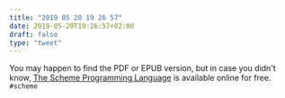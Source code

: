 ```yaml
---
title: "2019 05 20 19 26 57"
date: 2019-05-20T19:26:57+02:00
draft: false
type: "tweet"
---
```

You may happen to find the PDF or EPUB version, but in case you didn't know, [The Scheme Programming Language](https://www.scheme.com/tspl4/) is available online for free. `#scheme`
